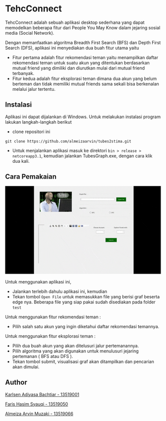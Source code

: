 # TehcConnect

TehcConnect adalah sebuah aplikasi desktop sederhana yang dapat memodelkan beberapa fitur dari People You May Know dalam jejaring sosial media (Social Network).

Dengan memanfaatkan algoritma Breadth First Search (BFS) dan Depth First Search (DFS), aplikasi ini menyediakan dua buah fitur utama yaitu
- Fitur pertama adalah fitur rekomendasi teman yaitu menampilkan daftar rekomendasi teman untuk suatu akun yang ditentukan berdasarkan mutual friend yang dimiliki dan diurutkan mulai dari mutual friend terbanyak.  
- Fitur kedua adalah fitur eksplorasi teman dimana dua akun yang belum berteman dan tidak memiliki mutual friends sama sekali bisa berkenalan melalui jalur tertentu. 

## Instalasi
Aplikasi ini dapat dijalankan di Windows. Untuk melakukan instalasi program lakukan langkah-langkah berikut
- clone repositori ini
```
git clone https://github.com/almeizaarvin/tubes2stima.git
```
- Untuk menjalankan aplikasi masuk ke direktori `bin > release > netcoreapp3.1`,
kemudian jalankan TubesGraph.exe, dengan cara klik dua kali.

## Cara Pemakaian

![Running App](/Properties/Run.gif)

Untuk menggunakan aplikasi ini, 
- Jalankan terlebih dahulu aplikasi ini, kemudian 
- Tekan tombol `Open File` untuk memasukkan file yang berisi graf beserta edge nya. Beberapa file yang siap pakai sudah disediakan pada folder `test`

Untuk menggunakan fitur rekomendasi teman :
- Pilih salah satu akun yang ingin diketahui daftar rekomendasi temannya.

Untuk menggunakan fitur eksplorasi teman :
- Pilih dua buah akun yang akan ditelusuri jalur pertemanannya.
- Pilih algoritma yang akan digunakan untuk menulusuri jejaring pertemanan ( BFS atau DFS ).
- Tekan tombol submit, visualisasi graf akan ditampilkan dan pencarian akan dimulai.

## Author

[Karlsen Adiyasa Bachtiar - 13519001](https://github.com/karlsenab7)

[Faris Hasim Syauqi - 13519050](https://github.com/farishasim)

[Almeiza Arvin Muzaki - 13519066](https://github.com/almeizaarvin)
